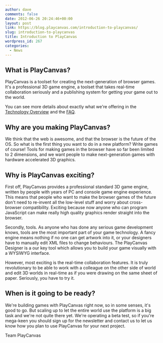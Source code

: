 ```yaml
---
author: dave
comments: false
date: 2012-06-26 20:24:46+00:00
layout: post
link: https://blog.playcanvas.com/introduction-to-playcanvas/
slug: introduction-to-playcanvas
title: Introduction to PlayCanvas
wordpress_id: 267
categories:
  - News
---
```


## What is PlayCanvas?

PlayCanvas is a toolset for creating the next-generation of browser games. It's a professional 3D game engine, a toolset that takes real-time collaboration seriously and a publishing system for getting your game out to the world.

You can see more details about exactly what we're offering in the [Technology Overview](/technology) and the [FAQ](/faq).

## Why are you making PlayCanvas?

We think that the web is awesome, and that the browser is the future of the OS. So what is the first thing you want to do in a new platform? Write games of course! Tools for making games in the browser have so far been limited to 2 dimensions, and we want people to make next-generation games with hardware accelerated 3D graphics.

## Why is PlayCanvas exciting?

First off, PlayCanvas provides a professional standard 3D game engine, written by people with years of PC and console game engine experience. This means that people who want to make the browser games of the future don't need to re-invent all the low-level stuff and worry about cross-browser compatibility. Exciting because now anyone who can program JavaScript can make really high quality graphics render straight into the browser.

Secondly, tools. As anyone who has done any serious game development knows, tools are the most important part of your game technology. A fancy engine means nothing if no one can get artwork into it, or your designers have to manually edit XML files to change behaviours. The PlayCanvas Designer is a our key tool which allows you to build your game visually with a WYSIWYG interface.

However, most exciting is the real-time collaboration features. It is truly revolutionary to be able to work with a colleague on the other side of world and edit 3D worlds in real-time as if you were drawing on the same sheet of paper. Seriously, you have to try it.

## When is it going to be ready?

We're building games with PlayCanvas right now, so in some senses, it's good to go. But scaling up to let the entire world use the platform is a big task and we're not quite there yet. We're operating a beta test, so if you're mega-keen you should sign up for the newsletter and contact us to let us know how you plan to use PlayCanvas for your next project.

Team PlayCanvas
